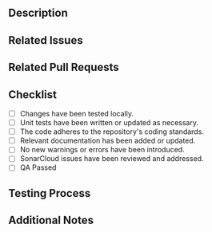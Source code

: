 ## Description

<!-- Provide a clear and concise summary of the changes. Include the reason and context, if applicable. -->

## Related Issues

<!-- Link any related GitHub issues "Fixes #<issue_number>" or "Relates to #<issue_number>". -->

## Related Pull Requests

<!-- List any related PRs in the format below:
- [Repository/Branch](link-to-PR)
-->

## Checklist

- [ ] Changes have been tested locally.
- [ ] Unit tests have been written or updated as necessary.
- [ ] The code adheres to the repository's coding standards.
- [ ] Relevant documentation has been added or updated.
- [ ] No new warnings or errors have been introduced.
- [ ] SonarCloud issues have been reviewed and addressed.
- [ ] QA Passed

## Testing Process

<!-- Describe the testing process, including steps, configurations, and tools used to verify the changes. -->

## Additional Notes

<!-- Include any additional context, potential impacts, or implementation details that reviewers should be aware of. -->